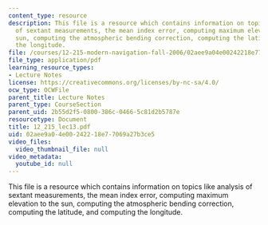 ```yaml
---
content_type: resource
description: This file is a resource which contains information on topics like analysis
  of sextant measurements, the mean index error, computing maximum elevation to the
  sun, computing the atmospheric bending correction, computing the latitude, and computing
  the longitude.
file: /courses/12-215-modern-navigation-fall-2006/02aee9a04e00242218e77069a27b3ce5_12_215_lec13.pdf
file_type: application/pdf
learning_resource_types:
- Lecture Notes
license: https://creativecommons.org/licenses/by-nc-sa/4.0/
ocw_type: OCWFile
parent_title: Lecture Notes
parent_type: CourseSection
parent_uid: 2b55d2f5-0800-386c-0466-5c81d2b5787e
resourcetype: Document
title: 12_215_lec13.pdf
uid: 02aee9a0-4e00-2422-18e7-7069a27b3ce5
video_files:
  video_thumbnail_file: null
video_metadata:
  youtube_id: null
---
```

This file is a resource which contains information on topics like analysis of sextant measurements, the mean index error, computing maximum elevation to the sun, computing the atmospheric bending correction, computing the latitude, and computing the longitude.